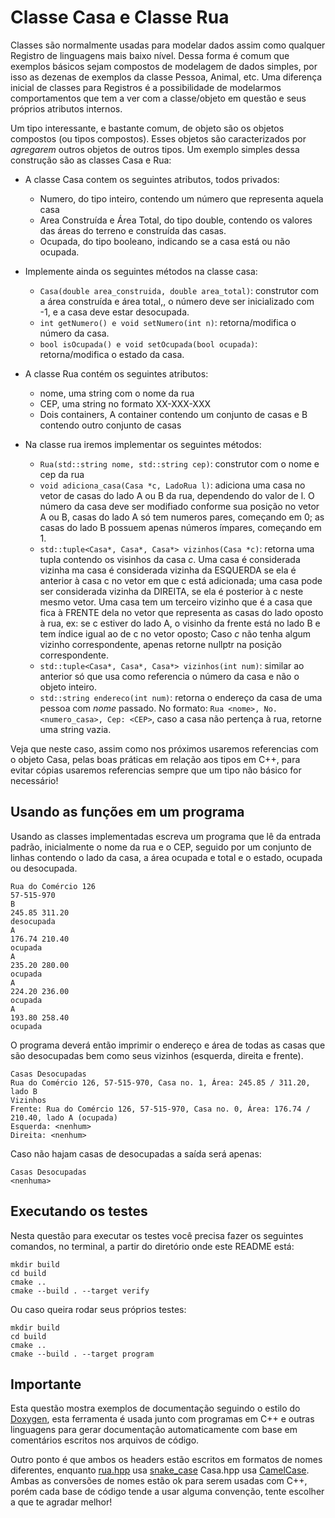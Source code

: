 # Classe Casa e Classe Rua

Classes são normalmente usadas para modelar dados assim como qualquer Registro de linguagens mais baixo nível. Dessa forma é comum
que exemplos básicos sejam compostos de modelagem de dados simples, por isso as dezenas de exemplos da classe Pessoa, Animal, etc.
Uma diferença inicial de classes para Registros é a possibilidade de modelarmos comportamentos que tem a ver com a classe/objeto em
questão e seus próprios atributos internos.

Um tipo interessante, e bastante comum, de objeto são os objetos compostos (ou tipos compostos). Esses objetos são caracterizados
por _agregarem_ outros objetos de outros tipos. Um exemplo simples dessa construção são as classes Casa e Rua:

- A classe Casa contem os seguintes atributos, todos privados:
    - Numero, do tipo inteiro, contendo um número que representa aquela casa
    - Area Construída e Área Total, do tipo double, contendo os valores das áreas do terreno e construída das casas.
    - Ocupada, do tipo booleano, indicando se a casa está ou não ocupada.
- Implemente ainda os seguintes métodos na classe casa:
    - `Casa(double area_construida, double area_total)`: construtor com a área construída e área total,, o número deve ser inicializado com -1, e a casa deve estar
    desocupada.
    - `int getNumero() e void setNumero(int n)`: retorna/modifica o número da casa.
    - `bool isOcupada() e void setOcupada(bool ocupada)`: retorna/modifica o estado da casa.

- A classe Rua contém os seguintes atributos:
    - nome, uma string com o nome da rua
    - CEP, uma string no formato XX-XXX-XXX
    - Dois containers, A container contendo um conjunto de casas e B contendo outro conjunto de casas
- Na classe rua iremos implementar os seguintes métodos:
    - `Rua(std::string nome, std::string cep)`: construtor com o nome e cep da rua
    - `void adiciona_casa(Casa *c, LadoRua l)`: adiciona uma casa no vetor de casas do lado A ou B da rua, dependendo do valor de l. O número da casa deve ser modifiado conforme sua posição no vetor A ou B, casas do lado A só tem numeros pares, começando em 0; as casas do lado B possuem apenas números ímpares, começando em 1.
    - `std::tuple<Casa*, Casa*, Casa*> vizinhos(Casa *c)`: retorna uma tupla contendo os visinhos da casa _c_. Uma casa é considerada
    vizinha ma casa é considerada vizinha da ESQUERDA se ela é anterior à casa c no vetor em que c está adicionada; uma casa pode ser considerada vizinha da DIREITA, se ela é posterior à c neste mesmo vetor. Uma casa tem um terceiro vizinho que é a casa que fica à FRENTE dela no vetor que representa as casas
    do lado oposto à rua, ex: se c estiver do lado A, o visinho da frente está no lado B e tem índice igual ao de c no vetor oposto; Caso
    _c_ não tenha algum vizinho correspondente, apenas retorne nullptr na posição correspondente.
    - `std::tuple<Casa*, Casa*, Casa*> vizinhos(int num)`: similar ao anterior só que usa como referencia o número da casa e não o objeto inteiro.
    - `std::string endereco(int num)`: retorna o endereço da casa de uma pessoa com _nome_ passado. 
    No formato: `Rua <nome>, No. <numero_casa>, Cep: <CEP>`, caso a casa não pertença à rua, retorne uma string vazia.

Veja que neste caso, assim como nos próximos usaremos referencias com o objeto Casa, pelas boas práticas em relação aos tipos em C++, para evitar cópias
usaremos referencias sempre que um tipo não básico for necessário! 



## Usando as funções em um programa

Usando as classes implementadas escreva um programa que lê da entrada padrão, inicialmente o nome da rua e o CEP, seguido por um conjunto
de linhas contendo o lado da casa, a área ocupada e total e o estado, ocupada ou desocupada.

```
Rua do Comércio 126
57-515-970
B
245.85 311.20
desocupada
A
176.74 210.40
ocupada
A
235.20 280.00
ocupada
A
224.20 236.00
ocupada
A
193.80 258.40
ocupada
```

O programa deverá então imprimir o endereço e área de todas as casas que são desocupadas
bem como seus vizinhos (esquerda, direita e frente).

```
Casas Desocupadas
Rua do Comércio 126, 57-515-970, Casa no. 1, Área: 245.85 / 311.20, lado B
Vizinhos
Frente: Rua do Comércio 126, 57-515-970, Casa no. 0, Área: 176.74 / 210.40, lado A (ocupada)
Esquerda: <nenhum>
Direita: <nenhum>
```

Caso não hajam casas de desocupadas a saída será apenas:

```
Casas Desocupadas
<nenhuma>
```

## Executando os testes

Nesta questão para executar os testes você precisa fazer os seguintes comandos, no terminal, a partir do diretório onde este README está:

```
mkdir build
cd build
cmake ..
cmake --build . --target verify
```

Ou caso queira rodar seus próprios testes:

```
mkdir build
cd build
cmake ..
cmake --build . --target program
```

## Importante

Esta questão mostra exemplos de documentação seguindo o estilo do [Doxygen](https://www.doxygen.nl/manual/docblocks.html), esta ferramenta
é usada junto com programas em C++ e outras linguagens para gerar documentação automaticamente com base em comentários escritos nos arquivos
de código.

Outro ponto é que ambos os headers estão escritos em formatos de nomes diferentes, enquanto [rua.hpp](./include/rua.hpp) usa [snake_case](https://en.wikipedia.org/wiki/Snake_case) Casa.hpp usa [CamelCase](https://en.wikipedia.org/wiki/Camel_case). Ambas as conversões de nomes estão ok para serem usadas com C++, porém
cada base de código tende a usar alguma convenção, tente escolher a que te agradar melhor!
